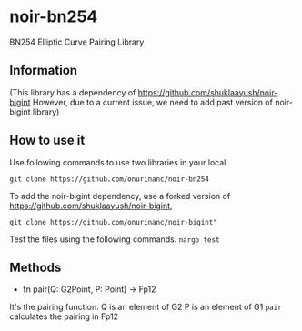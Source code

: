# noir-bn254

BN254 Elliptic Curve Pairing Library

## Information

(This library has a dependency of https://github.com/shuklaayush/noir-bigint However, due to a current issue, we need to add past version of noir-bigint library)

## How to use it
Use following commands to use two libraries in your local

`git clone https://github.com/onurinanc/noir-bn254`

To add the noir-bigint dependency, use a forked version of https://github.com/shuklaayush/noir-bigint,

`git clone https://github.com/onurinanc/noir-bigint"`

Test the files using the following commands.
`nargo test`

## Methods
- fn pair(Q: G2Point, P: Point) -> Fp12

It's the pairing function.
Q is an element of G2
P is an element of G1
`pair` calculates the pairing in Fp12